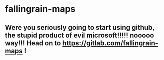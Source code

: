 # fallingrain-maps
## Were you seriously going to start using github, the stupid product of evil microsoft!!!!! nooooo way!!! Head on to https://gitlab.com/fallingrain-maps   !
